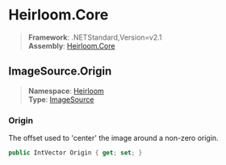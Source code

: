 # Heirloom.Core

> **Framework**: .NETStandard,Version=v2.1  
> **Assembly**: [Heirloom.Core][0]  

## ImageSource.Origin

> **Namespace**: [Heirloom][0]  
> **Type**: [ImageSource][1]  

### Origin

The offset used to 'center' the image around a non-zero origin.

```cs
public IntVector Origin { get; set; }
```

[0]: ../../../Heirloom.Core.md
[1]: ../ImageSource.md
